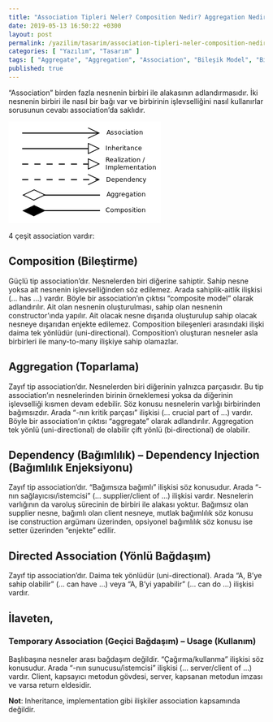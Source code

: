 ```yaml
---
title: "Association Tipleri Neler? Composition Nedir? Aggregation Nedir? Dependency Injection Nedir?"
date: 2019-05-13 16:50:22 +0300
layout: post
permalink: /yazilim/tasarim/association-tipleri-neler-composition-nedir-aggregation-nedir-dependency-injection-nedir
categories: [ "Yazılım", "Tasarım" ]
tags: [ "Aggregate", "Aggregation", "Association", "Bileşik Model", "Bileştirme", "Colleague", "Composite Model", "Composition", "Dependency Injection", "Relationship", "Toparlama" ]
published: true
---
```


“Association” birden fazla nesnenin birbiri ile alakasının adlandırmasıdır. İki nesnenin birbiri ile nasıl bir bağı var ve birbirinin işlevselliğini nasıl kullanırlar sorusunun cevabı association’da saklıdır.

![Relation Types](/assets/img/2019/05/relation-types-1.png "Relation Types")

4 çeşit association vardır:

## Composition (Bileştirme)

Güçlü tip association’dır. Nesnelerden biri diğerine sahiptir. Sahip nesne yoksa ait nesnenin işlevselliğinden söz edilemez. Arada sahiplik-aitlik ilişkisi (… has …) vardır. Böyle bir association’ın çıktısı “composite model” olarak adlandırılır. Ait olan nesnenin oluşturulması, sahip olan nesnenin constructor’ında yapılır. Ait olacak nesne dışarıda oluşturulup sahip olacak nesneye dışarıdan enjekte edilemez. Composition bileşenleri arasındaki ilişki daima tek yönlüdür (uni-directional). Composition’ı oluşturan nesneler asla birbirleri ile many-to-many ilişkiye sahip olamazlar.

## Aggregation (Toparlama)

Zayıf tip association’dır. Nesnelerden biri diğerinin yalnızca parçasıdır. Bu tip association’ın nesnelerinden birinin örneklemesi yoksa da diğerinin işlevselliği kısmen devam edebilir. Söz konusu nesnelerin varlığı birbirinden bağımsızdır. Arada “-nın kritik parçası” ilişkisi (… crucial part of …) vardır. Böyle bir association’ın çıktısı “aggregate” olarak adlandırılır. Aggregation tek yönlü (uni-directional) de olabilir çift yönlü (bi-directional) de olabilir.

## Dependency (Bağımlılık) – Dependency Injection (Bağımlılık Enjeksiyonu)

Zayıf tip association’dır. “Bağımsıza bağımlı” ilişkisi söz konusudur. Arada “-nın sağlayıcısı/istemcisi” (… supplier/client of …) ilişkisi vardır. Nesnelerin varlığının da varoluş sürecinin de birbiri ile alakası yoktur. Bağımsız olan supplier nesne, bağımlı olan client nesneye, mutlak bağımlılık söz konusu ise construction argümanı üzerinden, opsiyonel bağımlılık söz konusu ise setter üzerinden “enjekte” edilir.

## Directed Association (Yönlü Bağdaşım)

Zayıf tip association’dır. Daima tek yönlüdür (uni-directional). Arada “A, B’ye sahip olabilir” (… can have …) veya “A, B’yi yapabilir” (… can do …) ilişkisi vardır.

## İlaveten,

### Temporary Association (Geçici Bağdaşım) – Usage (Kullanım)

Başlıbaşına nesneler arası bağdaşım değildir. “Çağırma/kullanma” ilişkisi söz konusudur. Arada “-nın sunucusu/istemcisi” ilişkisi (… server/client of …) vardır. Client, kapsayıcı metodun gövdesi, server, kapsanan metodun imzası ve varsa return eldesidir.

**Not**: Inheritance, implementation gibi ilişkiler association kapsamında değildir.
